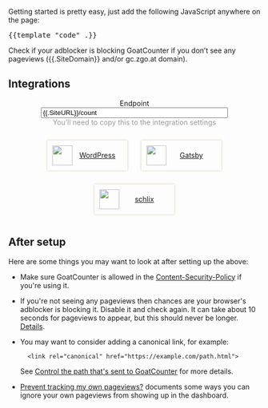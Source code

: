 Getting started is pretty easy, just add the following JavaScript anywhere on the page:

<pre>{{template "code" .}}</pre>

Check if your adblocker is blocking GoatCounter if you don’t see any pageviews
({{.SiteDomain}} and/or gc.zgo.at domain).

Integrations
------------

<div style="text-align: center">
<label for="int-url">Endpoint</label><br>
<input type="text" value="{{.SiteURL}}/count" style="width: 28em"><br>
<span style="color: #999">You’ll need to copy this to the integration settings</span>

<style>
.integrations         { display: flex; flex-wrap: wrap; justify-content: center; margin-top: 1em; margin-bottom: 2em; }
.integrations a img   { float: left; }
.integrations a       { line-height: 40px; padding: 10px; width: 10em; margin: 1em; box-shadow: 0 0 4px #cdc8a4; }
.integrations a:hover { text-decoration: none; color: #00f; background-color: #f7f7f7; }
</style>

<div class="integrations">
<a href="https://github.com/zgoat/goatcounter-wordpress">
    <img width="40" height="40" src="https://sxic.cqu.edu.cn/goatcounter/int-logo/wp.png"> WordPress</a>
<a href="https://www.npmjs.com/package/gatsby-plugin-goatcounter">
    <img width="40" height="40" src="https://sxic.cqu.edu.cn/goatcounter/int-logo/gatsby.svg"> Gatsby</a>
<a href="https://www.schlix.com/extensions/analytics/goatcounter.html">
    <img width="40" height="40" src="https://sxic.cqu.edu.cn/goatcounter/int-logo/schlix.png"> schlix</a>
</div>
</div>


After setup
-----------

Here are some things you may want to look at after setting up the above:

- Make sure GoatCounter is allowed in the [Content-Security-Policy](/code/csp)
  if you're using it.

- If you're not seeing any pageviews then chances are your browser's adblocker
  is blocking it. Disable it and check again. It can take about 10 seconds for
  pageviews to appear, but this should never be longer.
  [Details](/code/adblock).

- You may want to consider adding a canonical link, for example:

        <link rel="canonical" href="https://example.com/path.html">

    See [Control the path that's sent to GoatCounter](/code/path) for more details.

- [Prevent tracking my own pageviews?](/code/skip-dev) documents some ways you
  can ignore your own pageviews from showing up in the dashboard.
